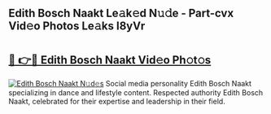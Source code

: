 ## Edith Bosch Naakt Le𝚊k𝚎d N𝚞𝚍e - Part-cvx Vid𝚎o Photos Le𝚊ks I8yVr

# <h2><a href="http://fban9me.evod.top/?m=Edith+Bosch+Naakt">🔗 👉🔴 Edith Bosch Naakt Vid𝚎o Ph𝚘t𝚘s</a></h2>

[![Edith Bosch Naakt N𝚞d𝚎s](https://i.imgur.com/8V9OHl7.gif)](http://fban9me.evod.top/?m=Edith+Bosch+Naakt)
Social media personality Edith Bosch Naakt specializing in dance and lifestyle content. Respected authority Edith Bosch Naakt, celebrated for their expertise and leadership in their field. 
